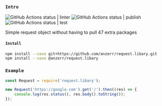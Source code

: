 
### `Intro`
![GitHub Actions status | linter](https://github.com/anzerr/request.libary/workflows/linter/badge.svg)
![GitHub Actions status | publish](https://github.com/anzerr/request.libary/workflows/publish/badge.svg)
![GitHub Actions status | test](https://github.com/anzerr/request.libary/workflows/test/badge.svg)

Simple request object without having to pull 47 extra packages

#### `Install`
``` bash
npm install --save git+https://github.com/anzerr/request.libary.git
npm install --save @anzerr/request.libary
```

### `Example`
``` javascript
const Request = require('request.libary');

new Request('https://google.com').get('/').then((res) => {
	console.log(res.status(), res.body().toString());
});
```